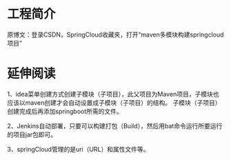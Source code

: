 # 工程简介

原博文：登录CSDN，SpringCloud收藏夹，打开“maven多模块构建springcloud项目”

# 延伸阅读

1、idea菜单创建方式创建子模块（子项目），此父项目为Maven项目，子模块也应该以maven创建才会自动设置成子模块（子项目）的结构。
子模块（子项目）创建完成后再添加springboot所需的文件。

2、Jenkins自动部署，只要可以构建打包（Build），然后用bat命令运行所要运行的项目jar包即可。

3、springCloud管理的是uri（URL）和属性文件等。

